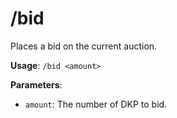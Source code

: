 # /bid

Places a bid on the current auction.

**Usage**: `/bid <amount>`

**Parameters**:
- `amount`: The number of DKP to bid.
